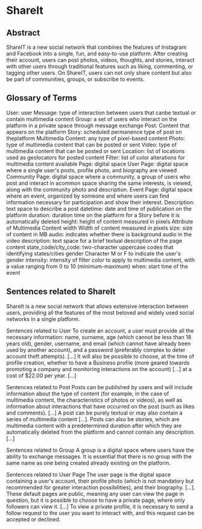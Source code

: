 # ShareIt

## Abstract
ShareIT is a new social network that combines the features of Instagram and Facebook into a single, fun, and easy-to-use platform. After creating their account, users can post photos, videos, thoughts, and stories, interact with other users through traditional features such as liking, commenting, or tagging other users. On ShareIT, users can not only share content but also be part of communities, groups, or subscribe to events.

## Glossary of Terms
User: user 
Message: type of interaction between users that canbe textual or contain multimedia content
Group: a set of users who interact on the platform in a private space through message exchange
Post: Content that appears on the platform
Story: scheduled permanence type of post on theplatform
Multimedia Content: any type of pixel-based content
Photo: type of multimedia content that can be posted or sent
Video: type of multimedia content that can be posted or sent
Location: list of locations used as geolocators for posted content
Filter: list of color alterations for multimedia content available
Page: digital space
User Page: digital space where a single user's posts, profile photo, and biography are viewed
Community Page: digital space where a community, a group of users who post and interact in acommon space sharing the same interests, is viewed, along with the community photo and description.
Event Page: digital space where an event, organized by someone and where users can find information necessary for participation and show their interest.
Description: text space to describe a post 
datetime: date and time of publication on the platform
duration: duration time on the platform for a Story before it is automatically deleted
height: height of content measured in pixels Attribute of Multimedia Content
width Width of content measured in pixels
size: size of content in MB 
audio: indicates whether there is background audio in the video
description: text space for a brief textual description of the page content
state_code/city_code: two-character uppercase codes that identifying states/cities
gender Character M or F to indicate the user's gender
intensity: intensity of filter color to apply to multimedia content, with a value ranging from 0 to 10 (minimum-maximum)
when: start time of the event 


## Sentences related to ShareIt
ShareIt is a new social network that allows extensive interaction between users, providing all the features of the most beloved and widely used social networks in a single platform.

Sentences related to User
To create an account, a user must provide all the necessary information: name, surname, age (which cannot be less than 18 years old), gender, username, and email (which cannot have already been used by another account), and a password (preferably complex to deter account theft attempts). [...] It will also be possible to choose, at the time of profile creation, whether to have a Business profile (more geared towards promoting a company and monitoring interactions on the account) [...] at a cost of $22.00 per year. [...]

Sentences related to Post
Posts can be published by users and will include information about the type of content (for example, in the case of multimedia content, the characteristics of photos or videos), as well as information about interactions that have occurred on the post (such as likes and comments). [...] A post can be purely textual or may also contain a series of multimedia content [...]. Posts can also be stories, which are multimedia content with a predetermined duration after which they are automatically deleted from the platform and cannot contain any description. [...]

Sentences related to Group
A group is a digital space where users have the ability to exchange messages. It is essential that there is no group with the same name as one being created already existing on the platform.

Sentences related to User Page
The user page is the digital space containing a user's account, their profile photo (which is not mandatory but recommended for greater interaction possibilities), and their biography. [...]. These default pages are public, meaning any user can view the page in question, but it is possible to choose to have a private page, where only followers can view it. [...] To view a private profile, it is necessary to send a follow request to the user you want to interact with, and this request can be accepted or declined.

